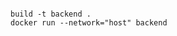 ```docker run --name backend-redis -d redis

build -t backend .
docker run --network="host" backend
```